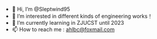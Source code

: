 - 👋 Hi, I’m @Sleptwind95
- 👀 I’m interested in different kinds of engineering works！
- 🌱 I’m currently learning in ZJUCST until 2023
- 📫 How to reach me : ahlbc@foxmail.com

<!---
Sleptwind95/Sleptwind95 is a ✨ special ✨ repository because its `README.md` (this file) appears on your GitHub profile.
You can click the Preview link to take a look at your changes.
--->
